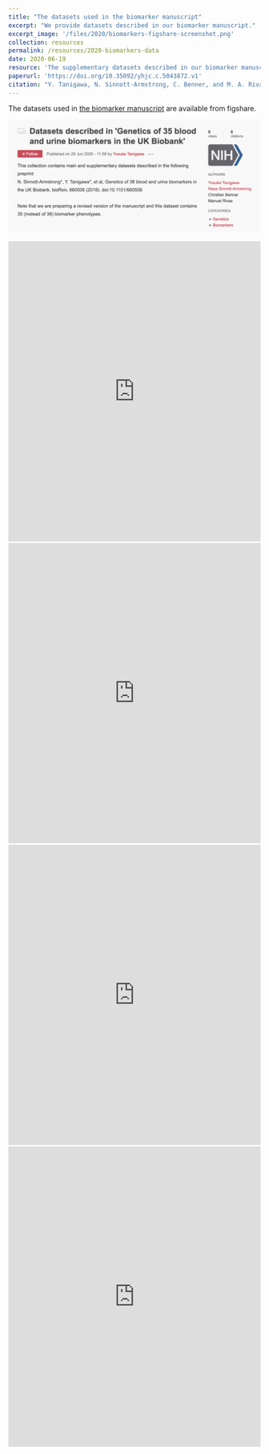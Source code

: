 ```yaml
---
title: "The datasets used in the biomarker manuscript"
excerpt: "We provide datasets described in our biomarker manuscript."
excerpt_image: '/files/2020/biomarkers-figshare-screenshot.png'
collection: resources
permalink: /resources/2020-biomarkers-data
date: 2020-06-19
resource: 'The supplementary datasets described in our biomarker manuscript'
paperurl: 'https://doi.org/10.35092/yhjc.c.5043872.v1'
citation: "Y. Tanigawa, N. Sinnott-Armstrong, C. Benner, and M. A. Rivas, Datasets described in 'Genetics of 35 blood and urine biomarkers in the UK Biobank'. National Institutes of Health. Collection. (2020)."
---
```


The datasets used in [the biomarker manuscript](/publication/preprint-2019-06-05-biomarkers) are available from figshare.

![Biomarkers figshare image](/files/2020/biomarkers-figshare-screenshot.png)

<iframe src="https://widgets.figshare.com/articles/12355382/embed?show_title=1" width="100%" height="600em" style="border:none;" allowfullscreen="true" frameborder="0"></iframe>

<iframe src="https://widgets.figshare.com/articles/12344351/embed?show_title=1" width="100%" height="600em" style="border:none;" allowfullscreen="true" frameborder="0"></iframe>

<iframe src="https://widgets.figshare.com/articles/12298838/embed?show_title=1" width="100%" height="600em" style="border:none;" allowfullscreen="true" frameborder="0"></iframe>

<iframe src="https://widgets.figshare.com/articles/12355424/embed?show_title=1" width="100%" height="600em" style="border:none;" allowfullscreen="true" frameborder="0"></iframe>
